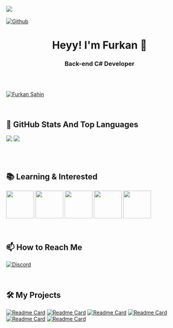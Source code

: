 ![](https://komarev.com/ghpvc/?username=FurkanSahin2)  
<br>
[![Github](https://img.shields.io/github/followers/FurkanSahin2?label=Follow&style=social)](https://github.com/FurkanSahin2)


<h1 align="center"> Heyy! I'm Furkan 👋</h1> 

<h3 align="center">Back-end C# Developer</h3> <br> <br>

<p align="left"> <a href="https://github.com/ryo-ma/github-profile-trophy"><img src="https://github-profile-trophy.vercel.app/?username=FurkanSahin2" alt="Furkan Şahin" /></a> </p>
<br>

## 📌 GitHub Stats And Top Languages

<p float="center">      
  <img  src="https://github-readme-stats.vercel.app/api?username=FurkanSahin2&show_icons=true&theme=highcontrast")(https://github.com/FurkanSahin2)/>  
  <img  src="https://github-readme-stats.vercel.app/api/top-langs/?username=FurkanSahin2&theme=tokyonight") (https://github.com/FurkanSahin2)/>

</p>
  
<br> <br>


  
## 📚 Learning & Interested
  
<code><img height="75" src="https://user-images.githubusercontent.com/68972718/217532801-0c75594a-96d3-441d-b780-eb5cde2823bb.png"></code>
<code><img height="75" src="https://www.vectorlogo.zone/logos/java/java-ar21.svg"></code>
<code><img height="75" src="https://www.vectorlogo.zone/logos/w3_html5/w3_html5-ar21.svg"></code>
<code><img height="75" src="https://user-images.githubusercontent.com/68972718/217533271-b646b141-ee6c-43f3-9f93-1011c670e79d.png"></code>
<code><img height="75" src="https://user-images.githubusercontent.com/68972718/217535252-6f2a4c17-1a58-4825-bb6c-797c907e5850.png"></code>

<br>
<!--
## 📚 My Social Accounts

[![Github Badge](https://img.shields.io/badge/-Github-000?style=quare&labelColor=000&logo=Github&logoColor=white&link=link)](https://github.com/FurkanSahin2/)
[![Instagram Badge](https://img.shields.io/badge/-Instagram-C13584?style=flat-quare&labelColor=C13584&logo=instagram&logoColor=white&link=link)](https://www.instagram.com/aliince_002/) 
[![Facebook Badge](https://img.shields.io/badge/-Facebook-757575?style=flat-quare&labelColor=75755&logo=Facebook&logoColor=white&link=link)](https://www.facebook.com/sahinfurkan02/)
[![Twitter Badge](https://img.shields.io/twitter/url?label=Furkan%20%C5%9Eahin&url=https%3A%2F%2Ftwitter.com%2Faliince_02)](https://twitter.com/aliince_02)
 
<br>
-->  


## 📫 How to Reach Me

[![Discord](https://badgen.net/badge/icon/discord?icon=discord&label)](https://discord.gg/w7T7DSwsCx)
  
<br>

## 🛠️ My Projects
  
[![Readme Card](https://github-readme-stats.vercel.app/api/pin/?username=FurkanSahin2&repo=Kamp_Intro&theme=dark)](https://github.com/FurkanSahin2/Kamp_Intro)
[![Readme Card](https://github-readme-stats.vercel.app/api/pin/?username=FurkanSahin2&repo=FinalProject&theme=dark)](https://github.com/FurkanSahin2/FinalProject)
[![Readme Card](https://github-readme-stats.vercel.app/api/pin/?username=FurkanSahin2&repo=MyCarRentalProject&theme=dark)](https://github.com/FurkanSahin2/MyCarRentalProject)
[![Readme Card](https://github-readme-stats.vercel.app/api/pin/?username=FurkanSahin2&repo=Web_Gelistirme_Egitimi&theme=dark)](https://github.com/FurkanSahin2/Web_Gelistirme_Egitimi)
[![Readme Card](https://github-readme-stats.vercel.app/api/pin/?username=FurkanSahin2&repo=Java_Bootcamp&theme=dark)](https://github.com/FurkanSahin2/Java_Bootcamp)
[![Readme Card](https://github-readme-stats.vercel.app/api/pin/?username=FurkanSahin2&repo=C_Lessons&theme=dark)](https://github.com/FurkanSahin2/C_Lessons)
